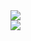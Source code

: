 <div>
  <img align="center" src="https://github-readme-stats.vercel.app/api?username=anthfgreco&hide=issues,prs&show_icons=true&theme=graywhite" />
</div>
<div>
  <img align="center" src="https://github-readme-stats.vercel.app/api/top-langs/?username=anthfgreco&exclude_repo=conways-game-of-life-p5js&langs_count=10&layout=compact&theme=graywhite" />
</div>

<!--
**anthfgreco/anthfgreco** is a ✨ _special_ ✨ repository because its `README.md` (this file) appears on your GitHub profile.

Here are some ideas to get you started:

- 🔭 I’m currently working on ...
- 🌱 I’m currently learning ...
- 👯 I’m looking to collaborate on ...
- 🤔 I’m looking for help with ...
- 💬 Ask me about ...
- 📫 How to reach me: ...
- 😄 Pronouns: ...
- ⚡ Fun fact: ...
-->
